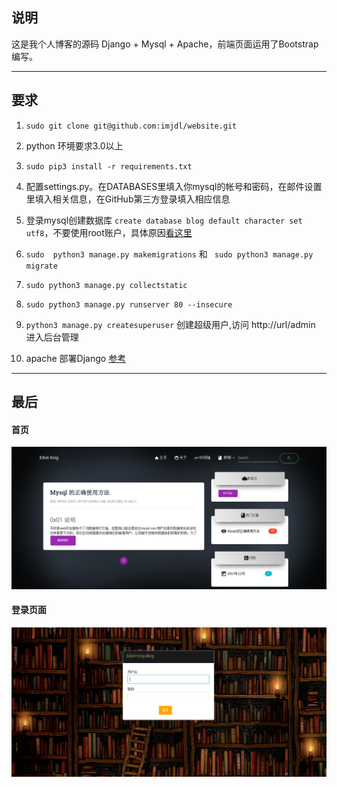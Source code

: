 ## 说明

这是我个人博客的源码 Django + Mysql + Apache，前端页面运用了Bootstrap编写。
_ _ _


## 要求
1. `sudo git clone git@github.com:imjdl/website.git`
2.  python 环境要求3.0以上
3. `sudo pip3 install -r requirements.txt`  
4.  配置settings.py。在DATABASES里填入你mysql的帐号和密码，在邮件设置里填入相关信息，在GitHub第三方登录填入相应信息
5.  登录mysql创建数据库 `create database blog default character set utf8`，不要使用root账户，具体原因[看这里](http://blog.elloit.xin/2017/12/20/mysql%E6%AD%A3%E7%A1%AE%E4%BD%BF%E7%94%A8%E6%96%B9%E6%B3%95/)

6. `sudo  python3 manage.py makemigrations` 和 ` sudo python3 manage.py migrate`
7. `sudo python3 manage.py collectstatic`
8. `sudo python3 manage.py runserver 80 --insecure`
9. `python3 manage.py createsuperuser` 创建超级用户,访问 http://url/admin 进入后台管理
10. apache 部署Django [参考](http://blog.elloit.xin/2018/04/22/Apache%20%E9%83%A8%E7%BD%B2Django/)
_ _ _

## 最后
#### 首页
![](demo/选区_020.png)
#### 登录页面
![](demo/选区_025.png)
